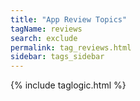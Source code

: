 ```yaml
---
title: "App Review Topics"
tagName: reviews
search: exclude
permalink: tag_reviews.html
sidebar: tags_sidebar
---
```

{% include taglogic.html %}
